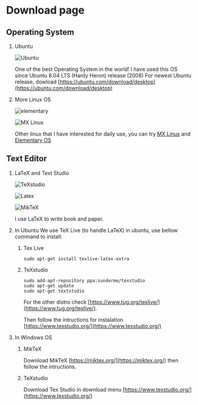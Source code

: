 # Download page
## Operating System
1. Ubuntu

   ![Ubuntu](https://assets.ubuntu.com/v1/ad9a02ac-ubuntu-orange.gif)

   One of the best Operating System in the world! I have used this OS since Ubuntu 8.04 LTS (Hardy Heron) release (2008)
   For newest Ubuntu release, dowload [https://ubuntu.com/download/desktop](https://ubuntu.com/download/desktop)
   
2. More Linux OS

   ![elementary](https://elementary.io/images/icons/places/128/distributor-logo.svg)
   
   ![MX Linux](https://mxlinux.org/wp-content/uploads/2019/01/MXStart.png)
   
   Other linux that I have interested for daily use, you can try [MX Linux](https://mxlinux.org) and [Elementary OS](https://elementary.io/)

## Text Editor 
1. LaTeX and Text Studio

   ![TeXstudio](https://www.texstudio.org/images/texstudio128x128.png)
   
   ![Latex](https://www.latex-project.org/img/latex-project-logo.svg)
   
   ![MikTeX](https://miktex.org/images/header.png)
   
   I use LaTeX to write book and paper.

2. In Ubuntu
   We use TeX Live (to handle LaTeX) in ubuntu, use bellow command to install:
   1. Tex Live
      ```
      sudo apt-get install texlive-latex-extra
      ```
   2. TeXstudio
      ```
      sudo add-apt-repository ppa:sunderme/texstudio
      sudo apt-get update
      sudo apt-get textstudio
      ```
      For the other distro check [https://www.tug.org/texlive/](https://www.tug.org/texlive/).
      
      Then follow the intructions for instalation [https://www.texstudio.org/](https://www.texstudio.org/)

3. In Windows OS
   1. MikTeX

      Download MikTeX [https://miktex.org/](https://miktex.org/) then follow the intructions.

   2. TeXstudio

      Download Tex Studio in download menu [https://www.texstudio.org/](https://www.texstudio.org/)

